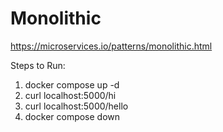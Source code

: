 # Monolithic

https://microservices.io/patterns/monolithic.html

Steps to Run:

1. docker compose up -d
2. curl localhost:5000/hi
3. curl localhost:5000/hello
4. docker compose down
